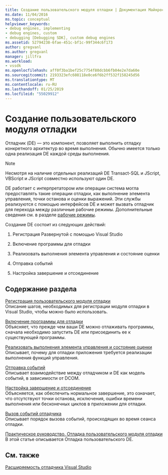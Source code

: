 ```yaml
---
title: Создание пользовательского модуля отладки | Документация Майкрософт
ms.date: 11/04/2016
ms.topic: conceptual
helpviewer_keywords:
- debug engines, implementing
- debug engines, custom
- debugging [Debugging SDK], custom debug engines
ms.assetid: 52794238-6fae-451c-bf1c-99f344c6f173
author: gregvanl
ms.author: gregvanl
manager: jillfra
ms.workload:
- vssdk
ms.openlocfilehash: aff0f3ba1bef25c7754f80dcbb6fb04e2e7da60e
ms.sourcegitcommit: 2193323efc608118e0ce6f6b2ff532f158245d56
ms.translationtype: MT
ms.contentlocale: ru-RU
ms.lasthandoff: 01/25/2019
ms.locfileid: "55029912"
---
```

# <a name="create-a-custom-debug-engine"></a>Создание пользовательского модуля отладки
Отладчик (DE) — это компонент, позволяет выполнить отладку конкретного архитектур во время выполнения. Обычно имеется только одна реализация DE каждой среды выполнения.  
  
> [!NOTE]
>  Несмотря на наличие отдельных реализаций DE Transact-SQL и JScript, VBScript и JScript совместно используют один DE.  
  
 DE работает с интерпретатором или операции система могла предоставлять такие операции отладки, как выполнение элемента управления, точки останова и оценки выражений. Эти службы реализуются с помощью интерфейсов DE и может вызвать отладчик для перехода между различные рабочие режимы. Дополнительные сведения см. в разделе [рабочие режимы](../../extensibility/debugger/operational-modes.md).  
  
 Создание DE состоит из следующих действий:  
  
1.  Регистрация Развернутой с помощью Visual Studio  
  
2.  Включение программы для отладки  
  
3.  Реализовать выполнения элемента управления и состояние оценки  
  
4.  Отправка событий  
  
5.  Настройка завершение и отсоединение  
  
## <a name="in-this-section"></a>Содержание раздела  
 [Регистрация пользовательского модуля отладки](../../extensibility/debugger/registering-a-custom-debug-engine.md)  
 Описание шагов, необходимых для регистрации модуля отладки в Visual Studio, чтобы можно было использовать.  
  
 [Включение программы для отладки](../../extensibility/debugger/enabling-a-program-to-be-debugged.md)  
 Объясняет, что прежде чем ваши DE можно отлаживать программы, сначала необходимо запустить DE или присоединить ее к существующей программы.  
  
 [Реализовать выполнения элемента управления и состояние оценки](../../extensibility/debugger/execution-control-and-state-evaluation.md)  
 Описывает, почему для отладки приложения требуется реализации выполнения функций управления.  
  
 [Отправка событий](../../extensibility/debugger/sending-events.md)  
 Описывает взаимодействие между отладчиком и DE как модель событий, в зависимости от DCOM.  
  
 [Настройка завершение и отсоединение](../../extensibility/debugger/termination-and-detaching.md)  
 Объясняется, как обеспечить нормальное завершение, это означает, что отсутствуют точки останова, исключения, ошибки времени выполнения или бесконечных циклов в приложении для отладки.  
  
 [Вызов событий отладчика](../../extensibility/debugger/calling-debugger-events.md)  
 Описывает порядок вызова событий, происходящих во время сеанса отладки.  
  
 [Практическое руководство. Отладка пользовательского модуля отладки](../../extensibility/debugger/how-to-debug-a-custom-debug-engine.md)  
 В этой статье описывается Отладка пользовательского DE.  
  
## <a name="see-also"></a>См. также  
 [Расширяемость отладчика Visual Studio](../../extensibility/debugger/visual-studio-debugger-extensibility.md)